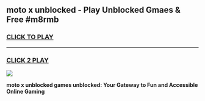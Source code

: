 
## moto x unblocked - Play Unblocked Gmaes & Free #m8rmb
<h3>
<a href="https://news.freeplayer.one?title=moto_x_unblocked&ref=24F">CLICK TO PLAY</a></h3>
<hr>

<h3>
<a href="https://news.freeplayer.one?title=moto_x_unblocked&ref=24F">CLICK 2 PLAY</a>
  
</h3>

<a href="https://news.freeplayer.one?title=moto_x_unblocked&ref=24F/"><img src="https://clearcache.store/games.png"></a>


**moto x unblocked games unblocked: Your Gateway to Fun and Accessible Online Gaming**

